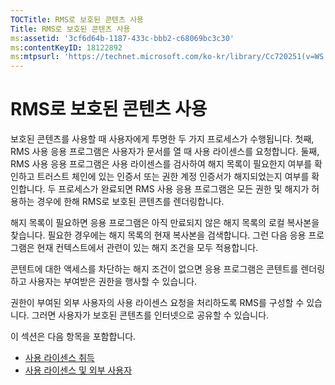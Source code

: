 ```yaml
---
TOCTitle: RMS로 보호된 콘텐츠 사용
Title: RMS로 보호된 콘텐츠 사용
ms:assetid: '3cf6d64b-1187-433c-bbb2-c68069bc3c30'
ms:contentKeyID: 18122892
ms:mtpsurl: 'https://technet.microsoft.com/ko-kr/library/Cc720251(v=WS.10)'
---
```


RMS로 보호된 콘텐츠 사용
========================

보호된 콘텐츠를 사용할 때 사용자에게 투명한 두 가지 프로세스가 수행됩니다. 첫째, RMS 사용 응용 프로그램은 사용자가 문서를 열 때 사용 라이센스를 요청합니다. 둘째, RMS 사용 응용 프로그램은 사용 라이센스를 검사하여 해지 목록이 필요한지 여부를 확인하고 트러스트 체인에 있는 인증서 또는 권한 계정 인증서가 해지되었는지 여부를 확인합니다. 두 프로세스가 완료되면 RMS 사용 응용 프로그램은 모든 권한 및 해지가 허용하는 경우에 한해 RMS로 보호된 콘텐츠를 렌더링합니다.

해지 목록이 필요하면 응용 프로그램은 아직 만료되지 않은 해지 목록의 로컬 복사본을 찾습니다. 필요한 경우에는 해지 목록의 현재 복사본을 검색합니다. 그런 다음 응용 프로그램은 현재 컨텍스트에서 관련이 있는 해지 조건을 모두 적용합니다.

콘텐트에 대한 액세스를 차단하는 해지 조건이 없으면 응용 프로그램은 콘텐트를 렌더링하고 사용자는 부여받은 권한을 행사할 수 있습니다.

권한이 부여된 외부 사용자의 사용 라이센스 요청을 처리하도록 RMS를 구성할 수 있습니다. 그러면 사용자가 보호된 콘텐츠를 인터넷으로 공유할 수 있습니다.

이 섹션은 다음 항목을 포함합니다.

-   [사용 라이센스 취득](https://technet.microsoft.com/0b6cde34-418a-4dee-9d27-b65b93b535ac)
-   [사용 라이센스 및 외부 사용자](https://technet.microsoft.com/02db9bda-180e-438f-863d-26252083a471)
